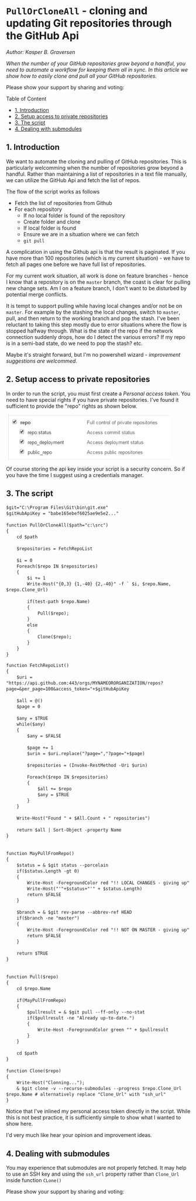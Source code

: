﻿# `PullOrCloneAll` - cloning  and updating Git repositories through the GitHub Api
*Author: Kasper B. Graversen*
<ArticleHeaderUrls/>
<Categories Tags="Git, GitHub, Powershell">
</Categories>


*When the number of your GitHub repositories grow beyond a handful, you need to automate a workflow for keeping them all in sync. 
In this article we show how to easily clone and pull all your GitHub repositories.*


Please show your support by sharing and voting:

<SocialShareButtons>
</SocialShareButtons>


Table of Content

   * [1. Introduction](#introduction)
   * [2. Setup access to private repositories](#setup-access-to-private-repositories)
   * [3. The script](#the-script)
   * [4. Dealing with submodules](#dealing-with-submodules)

	 
## 1. Introduction

We want to automate the cloning and pulling of GitHub repositories. This is particularly welcomming when the number of repositories grow beyond a handful. Rather than maintaining a list of repositories in a text file manually, we can utilize the GitHub Api and fetch the list of repos.

The flow of the script works as follows

  * Fetch the list of repositories from Github
  * For each repository
    * If no local folder is found of the repository 
	 * Create folder and clone
    * If local folder is found
	 * Ensure we are in a situation where we can fetch
	 * `git pull`

A complication in using the Github api is that the result is paginated. If you have more than 100 repositories (which is my current situation) - we have to fetch all pages one before we have full list of repositories.
	 
For my current work situation, all work is done on feature branches - hence I know that a repository is on the `master` branch, the coast is clear for pulling new change sets. Am I on a feature branch, I don't want to be disturbed by potential merge conflicts. 

It is tempt to support pulling while having local changes and/or not be on `master`. For example by the stashing the local changes, switch to `master`, pull, and then return to the working branch and pop the stash. I've been reluctant to taking this step mostly due to error situations where the flow is stopped halfway through. What is the state of the repo if  the network connection suddenly drops, how do I detect the various errors? If my repo is in a semi-bad state, do we need to pop the stash? etc. 

Maybe it's straight forward, but I'm no powershell wizard - *improvement suggestions are welcommed.*



## 2. Setup access to private repositories

In order to run the script, you must first create a *Personal access token*. You need to have special rights if you have private repositories. I've found it sufficient to provide the "repo" rights as shown below.

<img src="img/pullorcloneall-github-rights.png">

Of course storing the api key inside your script is a security concern. So if you have the time I suggest using a credentials manager.



## 3. The script 

```
$git="C:\Program Files\Git\bin\git.exe"
$gitHubApiKey = "babe165ebef6025ae9e5e2..."

function PullOrCloneAll($path="c:\src")
{
	cd $path
	
	$repositories = FetchRepoList
	
	$i = 0
	Foreach($repo IN $repositories)
	{ 
		$i += 1
		Write-Host("{0,3} {1,-40} {2,-40}" -f ` $i, $repo.Name, $repo.Clone_Url)
		
		if(test-path $repo.Name)
		{
			Pull($repo);
		}
		else
		{
			Clone($repo);
		}		
	}
}
```


```
function FetchRepoList()
{
	$uri = "https://api.github.com:443/orgs/MYNAMEORORGANIZATION/repos?page=&per_page=100&access_token="+$gitHubApiKey
	
	$all = @()
	$page = 0
	
	$any = $TRUE
	while($any)
	{
		$any = $FALSE

		$page += 1		
		$urin = $uri.replace("?page=","?page="+$page)

		$repositories = (Invoke-RestMethod -Uri $urin) 

		Foreach($repo IN $repositories)
		{
			$all += $repo
			$any = $TRUE
		}
	}
	
	Write-Host("Found " + $All.Count + " repositories")
	
	return $all | Sort-Object -property Name
}


function MayPullFromRepo()
{
	$status = & $git status --porcelain
	if($status.Length -gt 0)
	{
		Write-Host -ForegroundColor red "!! LOCAL CHANGES - giving up"
    	Write-Host("'"+$status+"'" + $status.Length)
		return $FALSE
	}
	
	$branch = & $git rev-parse --abbrev-ref HEAD
	if($branch -ne "master")
	{
		Write-Host -ForegroundColor red "!! NOT ON MASTER - giving up"		
		return $FALSE
	}
	
	return $TRUE
}


function Pull($repo)
{	
	cd $repo.Name
	
	if(MayPullFromRepo)
	{
		$pullresult = & $git pull --ff-only --no-stat
		if($pullresult -ne "Already up-to-date.")
		{
			Write-Host -ForegroundColor green "" + $pullresult
		}
	}
	
	cd $path
}

function Clone($repo)
{
	Write-Host("Clonning...");
	& $git clone -v --recurse-submodules --progress $repo.Clone_Url $repo.Name # alternatively replace "Clone_Url" with "ssh_url" 
}
```

Notice that I've inlined my personal access token directly in the script. While this is not best practice, it is sufficiently simple to show what I wanted to show here. 

I'd very much like hear your opinion and improvement ideas.



## 4. Dealing with submodules 
You may experience that submodules are not properly fetched. It may help to use an SSH key and using the `ssh_url` property rather than `Clone_Url` inside function `CLone()`



Please show your support by sharing and voting:
<SocialShareButtons>
</SocialShareButtons>



<br><br>
<CommentText>
</CommentText>

<br><br>
